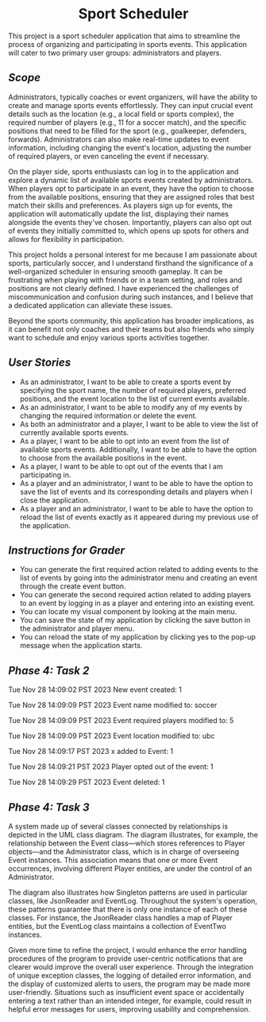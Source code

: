 # <div style="text-align: center;">Sport Scheduler</div>

This project is a sport scheduler application that aims to streamline the process of organizing and participating
in sports events. This application will cater to two primary user groups: administrators and players.

## *Scope*
Administrators, typically coaches or event organizers, will have the ability to create and manage sports events
effortlessly. They can input crucial event details such as the location (e.g., a local field or sports complex),
the required number of players (e.g., 11 for a soccer match), and the specific positions that need to be filled
for the sport (e.g., goalkeeper, defenders, forwards). Administrators can also make real-time updates to event
information, including changing the event's location, adjusting the number of required players, or even canceling
the event if necessary.

On the player side, sports enthusiasts can log in to the application and explore a dynamic list of available sports
events created by administrators. When players opt to participate in an event, they have the option to choose from
the available positions, ensuring that they are assigned roles that best match their skills and preferences. As 
players sign up for events, the application will automatically update the list, displaying their names alongside
the events they've chosen. Importantly, players can also opt out of events they initially committed to, which opens
up spots for others and allows for flexibility in participation.

This project holds a personal interest for me because I am passionate about sports, particularly soccer, and I
understand firsthand the significance of a well-organized scheduler in ensuring smooth gameplay. It can be
frustrating when playing with friends or in a team setting, and roles and positions are not clearly defined.
I have experienced the challenges of miscommunication and confusion during such instances, and I believe that a
dedicated application can alleviate these issues.

Beyond the sports community, this application has broader implications, as it can benefit not only coaches and
their teams but also friends who simply want to schedule and enjoy various sports activities together.

## *User Stories*
- As an administrator, I want to be able to create a sports event by specifying the sport name, the number of
required players, preferred positions, and the event location to the list of current events available.
- As an administrator, I want to be able to modify any of my events by changing the required information or
delete the event.
- As both an administrator and a player, I want to be able to view the list of currently available
sports events.
- As a player, I want to be able to opt into an event from the list of available sports events. Additionally,
I want to be able to have the option to choose from the available positions in the event.
- As a player, I want to be able to opt out of the events that I am participating in.
- As a player and an administrator, I want to be able to have the option to save the list of events and its 
corresponding details and players when I close the application.
- As a player and an administrator, I want to be able to have the option to reload the list of events exactly
as it appeared during my previous use of the application.


## *Instructions for Grader*

- You can generate the first required action related to adding events to the list of events by going into the 
administrator menu and creating an event through the create event button.
- You can generate the second required action related to adding players to an event by logging in as a player and 
entering into an existing event.
- You can locate my visual component by looking at the main menu.
- You can save the state of my application by clicking the save button in the administrator and player menu.
- You can reload the state of my application by clicking yes to the pop-up message when the application starts.

## *Phase 4: Task 2*

Tue Nov 28 14:09:02 PST 2023
New event created: 1


Tue Nov 28 14:09:09 PST 2023
Event name modified to: soccer


Tue Nov 28 14:09:09 PST 2023
Event required players modified to: 5


Tue Nov 28 14:09:09 PST 2023
Event location modified to: ubc


Tue Nov 28 14:09:17 PST 2023
x added to Event: 1


Tue Nov 28 14:09:21 PST 2023
Player opted out of the event: 1


Tue Nov 28 14:09:29 PST 2023
Event deleted: 1

## *Phase 4: Task 3*

A system made up of several classes connected by relationships is depicted in the UML class diagram. The diagram 
illustrates, for example, the relationship between the Event class—which stores references to Player objects—and the 
Administrator class, which is in charge of overseeing Event instances. This association means that one or more Event 
occurrences, involving different Player entities, are under the control of an Administrator.

The diagram also illustrates how Singleton patterns are used in particular classes, like JsonReader and EventLog. 
Throughout the system's operation, these patterns guarantee that there is only one instance of each of these classes. 
For instance, the JsonReader class handles a map of Player entities, but the EventLog class maintains a collection of 
EventTwo instances. 

Given more time to refine the project, I would enhance the error handling procedures of the program to provide 
user-centric notifications that are clearer would improve the overall user experience. Through the integration of unique
exception classes, the logging of detailed error information, and the display of customized alerts to users, the program
may be made more user-friendly. Situations such as insufficient event space or accidentally entering a text rather than
an intended integer, for example, could result in helpful error messages for users, improving usability and 
comprehension.